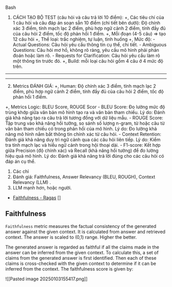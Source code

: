 
Bash
1. CÁCH TẠO BỘ TEST (câu hỏi và câu trả lời 10 điểm):
+, Các tiêu chí của 1 câu hỏi và câu đáp án soạn sẵn 10 điểm (chi tiết bên dưới): Độ chính xác 3 điểm, tính mạch lạc 2 điểm, phù hợp ngữ cảnh 2 điểm, tính đầy đủ của câu hỏi 2 điểm, tốc độ phản hồi 1 điểm. 
+, Mỗi đoạn (4-5 câu) => tạo 12 câu hỏi 
    +, Thể loại: trắc nghiệm, tự luận, tình huống 
    +, Mức độ: 
        - Actual Questions: Câu hỏi yêu cầu thông tin cụ thể, chi tiết.
        - Ambiguous Questions: Câu hỏi mơ hồ, không rõ ràng, yêu cầu mô hình phải phán đoán hoặc làm rõ. 
        - Requests for Clarification: Câu hỏi yêu cầu làm rõ một thông tin trước đó. 
    +, Build: mỗi loại câu hỏi gồm 4 câu ở 4 mức độ trên. 
--------------------------------------------------------------------------
--------------------------------------------------------------------------
2. Metrics ĐÁNH GIÁ: 
+, Human: Độ chính xác 3 điểm, tính mạch lạc 2 điểm, phù hợp ngữ cảnh 2 điểm, tính đầy đủ của câu hỏi 2 điểm, tốc độ phản hồi 1 điểm. 

+, Metrics Logic: BLEU Score, ROUGE Scor
    - BLEU Score: Đo lường mức độ trùng khớp giữa văn bản mô hình tạo ra và văn bản tham chiếu. Lý do: Đánh giá khả năng tạo ra câu trả lời tương đồng với dữ liệu mẫu.
    - ROUGE Score: Tập trung vào khả năng hồi tưởng, so sánh số lượng n-gram, từ hoặc câu từ văn bản tham chiếu có trong phản hồi của mô hình. Lý do: Đo lường khả năng mô hình nắm bắt thông tin chính xác từ câu hỏi.
    - Context Retention: Đánh giá khả năng duy trì ngữ cảnh qua các câu hỏi liên tiếp. Lý do: Kiểm tra tính mạch lạc và hiểu ngữ cảnh trong hội thoại dài.
    - F1-score: Kết hợp giữa Precision (độ chính xác) và Recall (khả năng hồi tưởng) để đo lường hiệu quả mô hình. Lý do: Đánh giá khả năng trả lời đúng cho các câu hỏi có đáp án cụ thể.




1. Các chỉ 
2. Đánh giá: Faithfulness, Answer Relevancy (BLEU, ROUGH), Context Relevancy (LLM) . 
3. LLM mạnh hơn, hoặc người. 


- [Faithfulness - Ragas](https://docs.ragas.io/en/latest/concepts/metrics/available_metrics/faithfulness/#faithfullness-with-hhem-21-open)   []
## Faithfulness

`Faithfulness` metric measures the factual consistency of the generated answer against the given context. It is calculated from answer and retrieved context. The answer is scaled to (0,1) range. Higher the better.

The generated answer is regarded as faithful if all the claims made in the answer can be inferred from the given context. To calculate this, a set of claims from the generated answer is first identified. Then each of these claims is cross-checked with the given context to determine if it can be inferred from the context. The faithfulness score is given by:


![[Pasted image 20250103155417.png]]